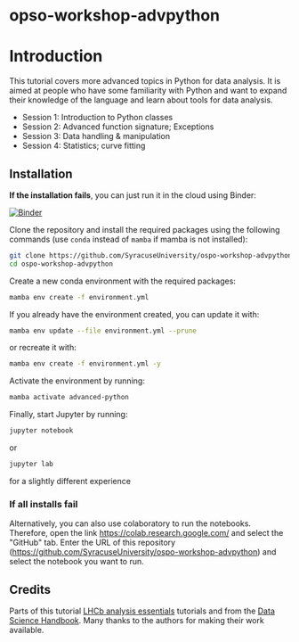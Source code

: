 # opso-workshop-advpython


# Introduction

This tutorial covers more advanced topics in Python for data analysis. It is aimed at people who have some familiarity with Python and want to expand their knowledge of the language and learn about tools for data analysis.

- Session 1: Introduction to Python classes
- Session 2: Advanced function signature; Exceptions
- Session 3: Data handling & manipulation
- Session 4: Statistics; curve fitting

## Installation

**If the installation fails**, you can just run it in the cloud using Binder:

[![Binder](https://mybinder.org/badge_logo.svg)](https://mybinder.org/v2/gh/SyracuseUniversity/ospo-workshop-advpython/HEAD)


Clone the repository and install the required packages using the following commands (use `conda` instead of `mamba` if mamba is not installed):

```bash
git clone https://github.com/SyracuseUniversity/ospo-workshop-advpython.git
cd ospo-workshop-advpython
```

Create a new conda environment with the required packages:

```bash
mamba env create -f environment.yml
```

If you already have the environment created, you can update it with:

```bash
mamba env update --file environment.yml --prune
```

or recreate it with:

```bash
mamba env create -f environment.yml -y
```

Activate the environment by running:

```bash
mamba activate advanced-python
```

Finally, start Jupyter by running:

```bash
jupyter notebook
```

or
```bash
jupyter lab
```
for a slightly different experience

### If all installs fail

Alternatively, you can also use colaboratory to run the notebooks. Therefore, open the link https://colab.research.google.com/ and select the "GitHub" tab. Enter the URL of this repository (https://github.com/SyracuseUniversity/ospo-workshop-advpython) and select the notebook you want to run.

## Credits

Parts of this tutorial [LHCb analysis essentials](https://github.com/hsf-training/analysis-essentials) tutorials and from the [Data Science Handbook](https://jakevdp.github.io/PythonDataScienceHandbook/). Many thanks to the authors for making their work available.